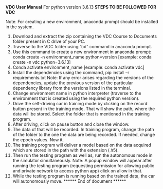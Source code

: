 **VDC User Manual**
For python version     3.6.13
**STEPS TO BE FOLLOWED FOR VDC**

Note: For creating a new environment, anaconda prompt should be installed in the system.
1.	Download and extract the zip containing the VDC Course to Documents folder present in C drive of your PC.
2.	Traverse to the VDC folder using “cd” command in anaconda prompt.
3.	Use this command to create a new environment in anaconda prompt:  conda create -n environment_name python=version [example: conda create -n vdc python=3.6.13] 
4.	 Conda activate environment_name [example: conda activate vdc]
5.	Install the dependencies using the command, pip install –r requirements.txt
Note: If any error arises regarding the versions of the dependencies, update the previous version of the particular dependency library from the versions listed in the terminal.
6.	Change environment name in python interpreter (traverse to the environment that is created using the required python version).
7.	Drive the self-driving car in training mode by clicking on the record button present in the training mode. That will show the path, where the data will be stored. Select the folder that is mentioned in the training program.
8.	After driving, click on pause button and close the window.
9.	The data of that will be recorded. In training program, change the path of the folder to the one the data are being recorded. If needed, change the epoch values. Now it.
10.	The training program will deliver a model based on the data acquired which are stored in the path with the extension (.h5).
11.	Then run the testing program as well as, run the autonomous mode in the simulator simultaneously.
Note: A popup window will appear after running the testing program (requesting permission for allowing public and private network to access python app) click on allow in that.
12.	While the testing program is running based on the trained data, the car will autonomously move.
****** End of document ******
